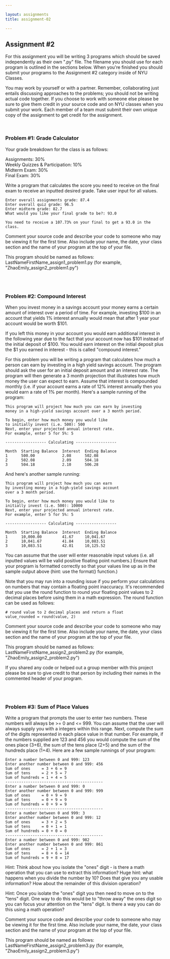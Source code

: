 ```yaml
---

layout: assignments
title: assignment-02

---
```


## Assignment #2
For this assignment you will be writing 3 programs which should be saved independently as their own ".py" file. The filename you should use for each program is outlined in the sections below. When you're finished you should submit your programs to the Assignment #2 category inside of NYU Classes.

You may work by yourself or with a partner. Remember, collaborating just entails discussing approaches to the problems; you should not be writing actual code together. If you choose to work with someone else please be sure to give them credit in your source code and on NYU classes when you submit your work.  Each member of a team must submit their own unique copy of the assignment to get credit for the assignment.

<div class="section-break"><br></div>

### Problem #1: Grade Calculator
Your grade breakdown for the class is as follows:

Assignments: 30%  
Weekly Quizzes & Participation: 10%  
Midterm Exam: 30%  
Final Exam: 30%  

<!-- Your final grade for the class will be assigned with the following ranges:

<div class="table" markdown="1">
```
A		93-100  
A-		90-92.9  
B+		87-89.9  
B		83-86.9  
B-		80-82.9  
C+		77-79.9  
C		73-76.9  
C-		70-72.9  
D+		67-69.9  
D		63-66.9  
```
</div> -->

Write a program that calculates the score you need to receive on the final exam to receive an inputted desired grade. Take user input for all values.
<br>

```
Enter overall assignments grade: 87.4
Enter overall quiz grade: 96.5
Enter midterm grade: 82.7
What would you like your final grade to be?: 93.0

You need to receive a 107.73% on your final to get a 93.0 in the class.
```

Comment your source code and describe your code to someone who may be viewing it for the first time. Also include your name, the date, your class section and the name of your program at the top of your file.

This program should be named as follows:
LastNameFirstName_assign1_problem1.py (for example, "ZhaoEmily_assign2_problem1.py")

<div class="section-break"><br><br></div>

### Problem #2: Compound Interest
When you invest money in a savings account your money earns a certain amount of interest over a period of time. For example, investing $100 in an account that yields 1% interest annually would mean that after 1 year your account would be worth $101.

If you left this money in your account you would earn additional interest in the following year due to the fact that your account now has $101 instead of the initial deposit of $100. You would earn interest on the initial deposit plus the $1 you earned in interest - this is called "compound interest."

For this problem you will be writing a program that calculates how much a person can earn by investing in a high yield savings account. The program should ask the user for an initial deposit amount and an interest rate. The program will then generate a 3 month projection that illustrates how much money the user can expect to earn. Assume that interest is compounded monthly (i.e. if your account earns a rate of 12% interest annually then you would earn a rate of 1% per month). Here's a sample running of the program:

```
This program will project how much you can earn by investing 
money in a high-yield savings account over a 3 month period.

To begin, enter how much money you would like
to initially invest (i.e. 500): 500
Next, enter your projected annual interest rate. 
For example, enter 5 for 5%: 5

------------------ Calculating ------------------

Month  Starting Balance  Interest  Ending Balance  
1      500.00            2.08      502.08          
2      502.08            2.09      504.18          
3      504.18            2.10      506.28          
```
And here's another sample running:

```
This program will project how much you can earn 
by investing money in a high-yield savings account
over a 3 month period.

To begin, enter how much money you would like to 
initially invest (i.e. 500): 10000
Next, enter your projected annual interest rate. 
For example, enter 5 for 5%: 5

------------------ Calculating ------------------

Month  Starting Balance  Interest  Ending Balance  
1      10,000.00         41.67     10,041.67       
2      10,041.67         41.84     10,083.51       
3      10,083.51         42.01     10,125.52       
```

You can assume that the user will enter reasonable input values (i.e. all inputted values will be valid positive floating point numbers.) Ensure that your program is formatted correctly so that your values line up as in the sample output above (hint: use the format() function.)

Note that you may run into a rounding issue if you perform your calculations on numbers that may contain a floating point inaccuracy. It's recommended that you use the round function to round your floating point values to 2 decimal places before using them in a math expression. The round function can be used as follows:

```
# round value to 2 decimal places and return a float
value_rounded = round(value, 2)
```

Comment your source code and describe your code to someone who may be viewing it for the first time. Also include your name, the date, your class section and the name of your program at the top of your file.

This program should be named as follows:
LastNameFirstName_assign2_problem2.py (for example, "ZhaoEmily_assign2_problem2.py")

If you shared any code or helped out a group member with this project please be sure to give credit to that person by including their names in the commented header of your program.

<div class="section-break"><br><br></div>

### Problem #3: Sum of Place Values
Write a program that prompts the user to enter two numbers. These numbers will always be >= 0 and <= 999. You can assume that the user will always supply you with a integers within this range. Next, compute the sum of the digits represented in each place value in that number. For example, if the numbers supplied are 123 and 456 you would compute the sum of the ones place (3+6), the sum of the tens place (2+5) and the sum of the hundreds place (1+4). Here are a few sample runnings of your program:

```
Enter a number between 0 and 999: 123
Enter another number between 0 and 999: 456
Sum of ones     = 3 + 6 = 9
Sum of tens     = 2 + 5 = 7
Sum of hundreds = 1 + 4 = 5
-------------------------------------------
Enter a number between 0 and 999: 0
Enter another number between 0 and 999: 999
Sum of ones     = 0 + 9 = 9
Sum of tens     = 0 + 9 = 9
Sum of hundreds = 0 + 9 = 9
-------------------------------------------
Enter a number between 0 and 999: 3
Enter another number between 0 and 999: 12
Sum of ones     = 3 + 2 = 5
Sum of tens     = 0 + 1 = 1
Sum of hundreds = 0 + 0 = 0
-------------------------------------------
Enter a number between 0 and 999: 982
Enter another number between 0 and 999: 861
Sum of ones     = 2 + 1 = 3
Sum of tens     = 8 + 6 = 14
Sum of hundreds = 9 + 8 = 17
```

Hint: Think about how you isolate the "ones" digit - is there a math operation that you can use to extract this information? Huge hint: what happens when you divide the number by 10? Does that give you any usable information? How about the remainder of this division operation?

Hint: Once you isolate the "ones" digit you then need to move on to the "tens" digit. One way to do this would be to "throw away" the ones digit so you can focus your attention on the "tens" digit. Is there a way you can do this using a math operation?

Comment your source code and describe your code to someone who may be viewing it for the first time. Also include your name, the date, your class section and the name of your program at the top of your file.

This program should be named as follows:
LastNameFirstName_assign2_problem3.py (for example, "ZhaoEmily_assign2_problem3.py")
